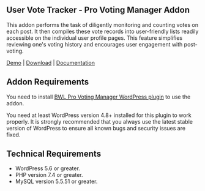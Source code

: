 ## User Vote Tracker - Pro Voting Manager Addon

This addon performs the task of diligently monitoring and counting votes on each post. It then compiles these vote records into user-friendly lists readily accessible on the individual user profile pages. This feature simplifies reviewing one's voting history and encourages user engagement with post-voting.

[Demo](https://projects.bluewindlab.net/wpplugin/bpvm/) | [Download](https://bluewindlab.net/product/user-vote-tracker-addon/) | [Documentation](https://xenioushk.github.io/docs-plugins-addon/bpvm-addon/uvta/index.html)

## Addon Requirements

You need to install [BWL Pro Voting Manager WordPress plugin](https://1.envato.market/bpvm-wp) to use the addon.

You need at least WordPress version 4.8+ installed for this plugin to work properly. It is strongly recommended that you always use the latest stable version of WordPress to ensure all known bugs and security issues are fixed.

## Technical Requirements

- WordPress 5.6 or greater.
- PHP version 7.4 or greater.
- MySQL version 5.5.51 or greater.
